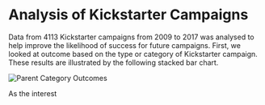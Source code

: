 # Analysis of Kickstarter Campaigns

Data from 4113 Kickstarter campaigns from 2009 to 2017 was analysed to help improve the likelihood of success for future campaigns. First, we looked at outcome based on the type or category of Kickstarter campaign. These results are illustrated by the following stacked bar chart.

![Parent Category Outcomes](https://github.com/Alyssa-CG/Module1-Kickstarter-project/blob/master/Parent%20Category%20Outcomes%20Bar%20Chart.png)

As the interest 
